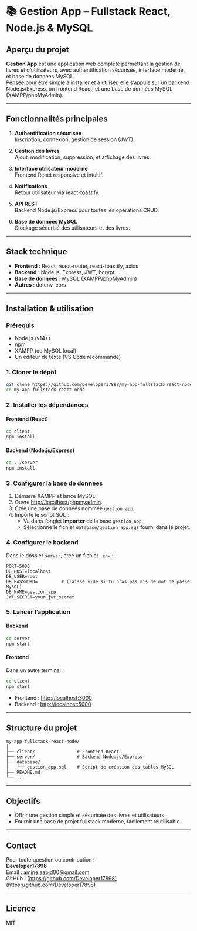# 📚 Gestion App – Fullstack React, Node.js & MySQL

## Aperçu du projet

**Gestion App** est une application web complète permettant la gestion de livres et d’utilisateurs, avec authentification sécurisée, interface moderne, et base de données MySQL.  
Pensée pour être simple à installer et à utiliser, elle s’appuie sur un backend Node.js/Express, un frontend React, et une base de données MySQL (XAMPP/phpMyAdmin).

---

## Fonctionnalités principales

1. **Authentification sécurisée**  
   Inscription, connexion, gestion de session (JWT).

2. **Gestion des livres**  
   Ajout, modification, suppression, et affichage des livres.

3. **Interface utilisateur moderne**  
   Frontend React responsive et intuitif.

4. **Notifications**  
   Retour utilisateur via react-toastify.

5. **API REST**  
   Backend Node.js/Express pour toutes les opérations CRUD.

6. **Base de données MySQL**  
   Stockage sécurisé des utilisateurs et des livres.

---

## Stack technique

- **Frontend** : React, react-router, react-toastify, axios
- **Backend** : Node.js, Express, JWT, bcrypt
- **Base de données** : MySQL (XAMPP/phpMyAdmin)
- **Autres** : dotenv, cors

---

## Installation & utilisation

### Prérequis

- Node.js (v14+)
- npm
- XAMPP (ou MySQL local)
- Un éditeur de texte (VS Code recommandé)

### 1. Cloner le dépôt

```bash
git clone https://github.com/Developer17898/my-app-fullstack-react-node.git
cd my-app-fullstack-react-node
```

### 2. Installer les dépendances

#### Frontend (React)

```bash
cd client
npm install
```

#### Backend (Node.js/Express)

```bash
cd ../server
npm install
```

### 3. Configurer la base de données

1. Démarre XAMPP et lance MySQL.
2. Ouvre [http://localhost/phpmyadmin](http://localhost/phpmyadmin).
3. Crée une base de données nommée `gestion_app`.
4. Importe le script SQL :
   - Va dans l’onglet **Importer** de la base `gestion_app`.
   - Sélectionne le fichier `database/gestion_app.sql` fourni dans le projet.

### 4. Configurer le backend

Dans le dossier `server`, crée un fichier `.env` :

```
PORT=5000
DB_HOST=localhost
DB_USER=root
DB_PASSWORD=         # (laisse vide si tu n’as pas mis de mot de passe MySQL)
DB_NAME=gestion_app
JWT_SECRET=your_jwt_secret
```

### 5. Lancer l’application

#### Backend

```bash
cd server
npm start
```

#### Frontend

Dans un autre terminal :

```bash
cd client
npm start
```

- Frontend : [http://localhost:3000](http://localhost:3000)
- Backend : [http://localhost:5000](http://localhost:5000)

---

## Structure du projet

```
my-app-fullstack-react-node/
│
├── client/                # Frontend React
├── server/                # Backend Node.js/Express
├── database/
│   └── gestion_app.sql    # Script de création des tables MySQL
├── README.md
└── ...
```

---

## Objectifs

- Offrir une gestion simple et sécurisée des livres et utilisateurs.
- Fournir une base de projet fullstack moderne, facilement réutilisable.

---

## Contact

Pour toute question ou contribution :  
**Developer17898**  
Email : [amine.aabid00@gmail.com](mailto:amine.aabid00@gmail.com)  
GitHub : [https://github.com/Developer17898](https://github.com/Developer17898)

---

## Licence

MIT
